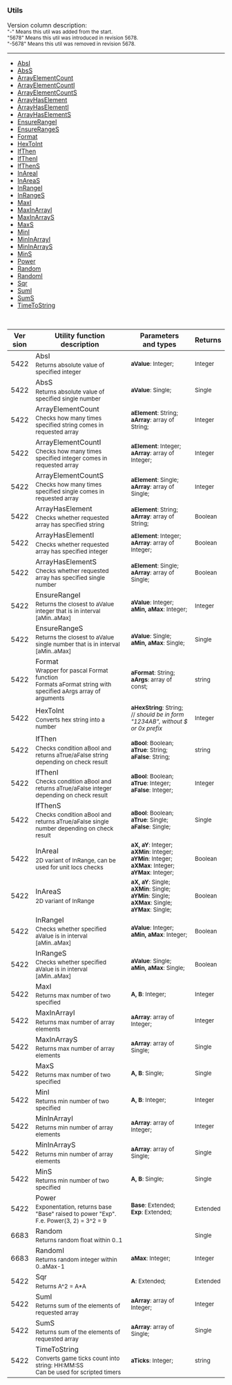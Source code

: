 ### Utils

Version column description:  
<sub>"-" Means this util was added from the start.</sub>  
<sub>"5678" Means this util was introduced in revision 5678.</sub>  
<sub>"-5678" Means this util was removed in revision 5678.</sub>


***

* <a href="#AbsI">AbsI</a>
* <a href="#AbsS">AbsS</a>
* <a href="#ArrayElementCount">ArrayElementCount</a>
* <a href="#ArrayElementCountI">ArrayElementCountI</a>
* <a href="#ArrayElementCountS">ArrayElementCountS</a>
* <a href="#ArrayHasElement">ArrayHasElement</a>
* <a href="#ArrayHasElementI">ArrayHasElementI</a>
* <a href="#ArrayHasElementS">ArrayHasElementS</a>
* <a href="#EnsureRangeI">EnsureRangeI</a>
* <a href="#EnsureRangeS">EnsureRangeS</a>
* <a href="#Format">Format</a>
* <a href="#HexToInt">HexToInt</a>
* <a href="#IfThen">IfThen</a>
* <a href="#IfThenI">IfThenI</a>
* <a href="#IfThenS">IfThenS</a>
* <a href="#InAreaI">InAreaI</a>
* <a href="#InAreaS">InAreaS</a>
* <a href="#InRangeI">InRangeI</a>
* <a href="#InRangeS">InRangeS</a>
* <a href="#MaxI">MaxI</a>
* <a href="#MaxInArrayI">MaxInArrayI</a>
* <a href="#MaxInArrayS">MaxInArrayS</a>
* <a href="#MaxS">MaxS</a>
* <a href="#MinI">MinI</a>
* <a href="#MinInArrayI">MinInArrayI</a>
* <a href="#MinInArrayS">MinInArrayS</a>
* <a href="#MinS">MinS</a>
* <a href="#Power">Power</a>
* <a href="#Random">Random</a>
* <a href="#RandomI">RandomI</a>
* <a href="#Sqr">Sqr</a>
* <a href="#SumI">SumI</a>
* <a href="#SumS">SumS</a>
* <a href="#TimeToString">TimeToString</a>
<br />

| Ver<br/>sion | Utility function<br/> description | Parameters<br/>and types | Returns |
| ------- | ------------------------------------ | -------------- | ------- |
| 5422 | <a id="AbsI">AbsI</a><sub><br/>Returns absolute value of specified integer</sub> | <sub>**aValue**: Integer;</sub> | <sub>Integer</sub> |
| 5422 | <a id="AbsS">AbsS</a><sub><br/>Returns absolute value of specified single number</sub> | <sub>**aValue**: Single;</sub> | <sub>Single</sub> |
| 5422 | <a id="ArrayElementCount">ArrayElementCount</a><sub><br/>Checks how many times specified string comes in requested array</sub> | <sub>**aElement**: String; <br/> **aArray**: array of String;</sub> | <sub>Integer</sub> |
| 5422 | <a id="ArrayElementCountI">ArrayElementCountI</a><sub><br/>Checks how many times specified integer comes in requested array</sub> | <sub>**aElement**: Integer; <br/> **aArray**: array of Integer;</sub> | <sub>Integer</sub> |
| 5422 | <a id="ArrayElementCountS">ArrayElementCountS</a><sub><br/>Checks how many times specified single comes in requested array</sub> | <sub>**aElement**: Single; <br/> **aArray**: array of Single;</sub> | <sub>Integer</sub> |
| 5422 | <a id="ArrayHasElement">ArrayHasElement</a><sub><br/>Checks whether requested array has specified string</sub> | <sub>**aElement**: String; <br/> **aArray**: array of String;</sub> | <sub>Boolean</sub> |
| 5422 | <a id="ArrayHasElementI">ArrayHasElementI</a><sub><br/>Checks whether requested array has specified integer</sub> | <sub>**aElement**: Integer; <br/> **aArray**: array of Integer;</sub> | <sub>Boolean</sub> |
| 5422 | <a id="ArrayHasElementS">ArrayHasElementS</a><sub><br/>Checks whether requested array has specified single number</sub> | <sub>**aElement**: Single; <br/> **aArray**: array of Single;</sub> | <sub>Boolean</sub> |
| 5422 | <a id="EnsureRangeI">EnsureRangeI</a><sub><br/>Returns the closest to aValue integer that is in interval [aMin..aMax]</sub> | <sub>**aValue**: Integer; <br/> **aMin, aMax**: Integer;</sub> | <sub>Integer</sub> |
| 5422 | <a id="EnsureRangeS">EnsureRangeS</a><sub><br/>Returns the closest to aValue single number that is in interval [aMin..aMax]</sub> | <sub>**aValue**: Single; <br/> **aMin, aMax**: Single;</sub> | <sub>Single</sub> |
| 5422 | <a id="Format">Format</a><sub><br/>Wrapper for pascal Format function<br/>Formats aFormat string with specified aArgs array of arguments</sub> | <sub>**aFormat**: String; <br/> **aArgs**: array of const;</sub> | <sub>string</sub> |
| 5422 | <a id="HexToInt">HexToInt</a><sub><br/>Converts hex string into a number</sub> | <sub>**aHexString**: String; // _should be in form "1234AB", without $ or 0x prefix_</sub> | <sub>Integer</sub> |
| 5422 | <a id="IfThen">IfThen</a><sub><br/>Checks condition aBool and returns aTrue/aFalse string depending on check result</sub> | <sub>**aBool**: Boolean; <br/> **aTrue**: String; <br/> **aFalse**: String;</sub> | <sub>string</sub> |
| 5422 | <a id="IfThenI">IfThenI</a><sub><br/>Checks condition aBool and returns aTrue/aFalse integer depending on check result</sub> | <sub>**aBool**: Boolean; <br/> **aTrue**: Integer; <br/> **aFalse**: Integer;</sub> | <sub>Integer</sub> |
| 5422 | <a id="IfThenS">IfThenS</a><sub><br/>Checks condition aBool and returns aTrue/aFalse single number depending on check result</sub> | <sub>**aBool**: Boolean; <br/> **aTrue**: Single; <br/> **aFalse**: Single;</sub> | <sub>Single</sub> |
| 5422 | <a id="InAreaI">InAreaI</a><sub><br/>2D variant of InRange, can be used for unit locs checks</sub> | <sub>**aX, aY**: Integer; <br/> **aXMin**: Integer; <br/> **aYMin**: Integer; <br/> **aXMax**: Integer; <br/> **aYMax**: Integer;</sub> | <sub>Boolean</sub> |
| 5422 | <a id="InAreaS">InAreaS</a><sub><br/>2D variant of InRange</sub> | <sub>**aX, aY**: Single; <br/> **aXMin**: Single; <br/> **aYMin**: Single; <br/> **aXMax**: Single; <br/> **aYMax**: Single;</sub> | <sub>Boolean</sub> |
| 5422 | <a id="InRangeI">InRangeI</a><sub><br/>Checks whether specified aValue is in interval [aMin..aMax]</sub> | <sub>**aValue**: Integer; <br/> **aMin, aMax**: Integer;</sub> | <sub>Boolean</sub> |
| 5422 | <a id="InRangeS">InRangeS</a><sub><br/>Checks whether specified aValue is in interval [aMin..aMax]</sub> | <sub>**aValue**: Single; <br/> **aMin, aMax**: Single;</sub> | <sub>Boolean</sub> |
| 5422 | <a id="MaxI">MaxI</a><sub><br/>Returns max number of two specified</sub> | <sub>**A, B**: Integer;</sub> | <sub>Integer</sub> |
| 5422 | <a id="MaxInArrayI">MaxInArrayI</a><sub><br/>Returns max number of array elements</sub> | <sub>**aArray**: array of Integer;</sub> | <sub>Integer</sub> |
| 5422 | <a id="MaxInArrayS">MaxInArrayS</a><sub><br/>Returns max number of array elements</sub> | <sub>**aArray**: array of Single;</sub> | <sub>Single</sub> |
| 5422 | <a id="MaxS">MaxS</a><sub><br/>Returns max number of two specified</sub> | <sub>**A, B**: Single;</sub> | <sub>Single</sub> |
| 5422 | <a id="MinI">MinI</a><sub><br/>Returns min number of two specified</sub> | <sub>**A, B**: Integer;</sub> | <sub>Integer</sub> |
| 5422 | <a id="MinInArrayI">MinInArrayI</a><sub><br/>Returns min number of array elements</sub> | <sub>**aArray**: array of Integer;</sub> | <sub>Integer</sub> |
| 5422 | <a id="MinInArrayS">MinInArrayS</a><sub><br/>Returns min number of array elements</sub> | <sub>**aArray**: array of Single;</sub> | <sub>Single</sub> |
| 5422 | <a id="MinS">MinS</a><sub><br/>Returns min number of two specified</sub> | <sub>**A, B**: Single;</sub> | <sub>Single</sub> |
| 5422 | <a id="Power">Power</a><sub><br/>Exponentation, returns base "Base" raised to power "Exp". F.e. Power(3, 2) = 3^2 = 9</sub> | <sub>**Base**: Extended; <br/> **Exp**: Extended;</sub> | <sub>Extended</sub> |
| 6683 | <a id="Random">Random</a><sub><br/>Returns random float within 0..1</sub> | <sub></sub> | <sub>Single</sub> |
| 6683 | <a id="RandomI">RandomI</a><sub><br/>Returns random integer within 0..aMax-1</sub> | <sub>**aMax**: Integer;</sub> | <sub>Integer</sub> |
| 5422 | <a id="Sqr">Sqr</a><sub><br/>Returns A^2 = A*A</sub> | <sub>**A**: Extended;</sub> | <sub>Extended</sub> |
| 5422 | <a id="SumI">SumI</a><sub><br/>Returns sum of the elements of requested array</sub> | <sub>**aArray**: array of Integer;</sub> | <sub>Integer</sub> |
| 5422 | <a id="SumS">SumS</a><sub><br/>Returns sum of the elements of requested array</sub> | <sub>**aArray**: array of Single;</sub> | <sub>Single</sub> |
| 5422 | <a id="TimeToString">TimeToString</a><sub><br/>Converts game ticks count into string: HH:MM:SS<br/>Can be used for scripted timers</sub> | <sub>**aTicks**: Integer;</sub> | <sub>string</sub> |
